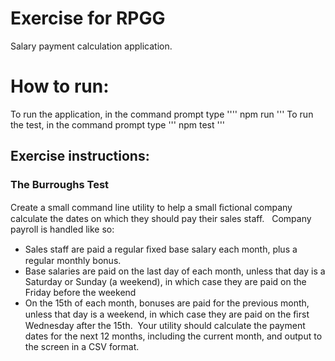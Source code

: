 # Exercise for RPGG
Salary payment calculation application.

# How to run:
To run the application, in the command prompt type '''' npm run '''
To run the test, in the command prompt type ''' npm test '''
  
## Exercise instructions:
### The Burroughs Test 

Create a small command line utility to help a small ﬁctional company calculate the dates on which they should pay their sales staff.  
Company payroll is handled like so: 
- Sales staff are paid a regular ﬁxed base salary each month, plus a regular
monthly bonus. 
- Base salaries are paid on the last day of each month, unless that day is a
Saturday or Sunday (a weekend), in which case they are paid on the Friday
before the weekend 
- On the 15th of each month, bonuses are paid for the previous month, unless
that day is a weekend, in which case they are paid on the ﬁrst Wednesday
after the 15th. 
Your utility should calculate the payment dates for the next 12 months, including the
current month, and output to the screen in a CSV format.
